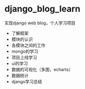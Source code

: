 # django_blog_learn
实现django web blog，个人学习项目
- 了解框架
- 模块的认识
- 各模块之间的工作
- mongo的学习
- 项目上线学习
- ui的学习
- 数据的可视化（多图，echarts）
- 数据统计
- django学习总结
